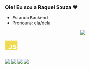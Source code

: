 ### Oie! Eu sou a Raquel Souza ❤

- Estando Backend
- Pronouns: ela/dela

<div align="center">
  <a href="https://github.com/RaquelSouzaAndrade">
  <img height="180em" src="https://github-readme-stats.vercel.app/api?username=RaquelSouzaAndrade&show_icons=false&theme=dracula&include_all_commits=true&count_private=true"/>
</div>

<div style="display: inline_block"><br>
  <img align="center" alt="Raquel-Js" height="30" width="40" src="https://raw.githubusercontent.com/devicons/devicon/master/icons/javascript/javascript-plain.svg">
</div>

##

<div>
  <a href = "mailto:raquels.andrade02@gmail.com"><img src=https://img.shields.io/badge/Gmail-D14836?style=for-the-badge&logo=gmail&logoColor=white
  badge&logo=youtube&logoColor=white" target="_blank"></a>
  <a href="https://instagram.com/Quellsouza" target="_blank"><img src="https://img.shields.io/badge/Instagram-E4405F?style=for-the-badge&logo=instagram&logoColor=white" 
  target="_blank"></a>
 <a href="https://discord.gg/Raquel Andrade#7016" target="_blank"><img src="https://img.shields.io/badge/Discord-7289DA?style=for-the-badge&logo=discord&logoColor=white"
 target="_blank"></a>
  <a href="https://www.linkedin.com/in/Raquel Andrade" target="_blank"><img src="https://img.shields.io/badge/-LinkedIn-%230077B5?style=for-the-badge&logo=linkedin&logoColor=white" target="_blank"></a>
</div>

